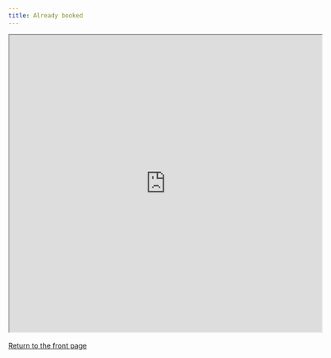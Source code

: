 ```yaml
---
title: Already booked
---
```


<div class="text-center">
<iframe src="https://docs.google.com/spreadsheets/d/e/2PACX-1vRZOxtApY4ymGkHsMcndeKhQXDlj_C24AUQPXPJ0GO5ayYthmA_PoW1ZQSGDyiovtYf_IXqNhbTi8Hh/pubhtml?widget=true&amp;headers=false" width="630" height="600"></iframe>
</div>

<br />

<div class="text-center">
  <a href="/" class="btn btn-primary">Return to the front page</a>
</div>
